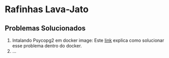 # Rafinhas Lava-Jato

## Problemas Solucionados
1. Intalando Psycopg2 em docker image: Este [link](https://stackoverflow.com/questions/46711990/error-pg-config-executable-not-found-when-installing-psycopg2-on-alpine-in-dock) explica como solucionar esse problema dentro do docker.
2. ...